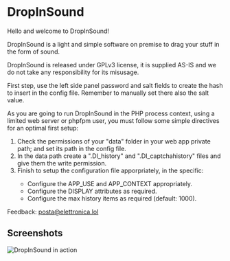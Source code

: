 # DropInSound
  
Hello and welcome to DropInSound!  
  
DropInSound is a light and simple software on premise to drag your stuff in the form of sound.  
   
DropInSound is released under GPLv3 license, it is supplied AS-IS and we do not take any responsibility for its misusage.  
  
First step, use the left side panel password and salt fields to create the hash to insert in the config file. Remember to manually set there also the salt value.  
  
As you are going to run DropInSound in the PHP process context, using a limited web server or phpfpm user, you must follow some simple directives for an optimal first setup:  
<ol>
<li>Check the permissions of your "data" folder in your web app private path; and set its path in the config file.</li>
<li>In the data path create a ".DI_history" and ".DI_captchahistory" files and give them the write permission.</li>
<li>Finish to setup the configuration file apporpriately, in the specific:</li>
<ul>
 <li>Configure the APP_USE and APP_CONTEXT appropriately.</li>
 <li>Configure the DISPLAY attributes as required.</li>
 <li>Configure the max history items as required (default: 1000).</li>	      
</ul>
</ol>
   
Feedback: <a href="mailto:posta@elettronica.lol" style="color:#e6d236;">posta@elettronica.lol</a>
  	   
## Screenshots  
	   
 ![DropInSound in action](/DIS_res/screenshot1.png)
